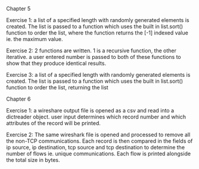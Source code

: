 Chapter 5

Exercise 1: a list of a specified length with randomly generated elements is created. The list is passed to a function which uses the built in list.sort() function to order the list, where the function returns the [-1] indexed value ie. the maximum value.

Exercise 2: 2 functions are written. 1 is a recursive function, the other iterative. a user entered number is passed to both of these functions to show that they produce identical results.

Exercise 3: a list of a specified length with randomly generated elements is created. The list is passed to a function which uses the built in list.sort() function to order the list, returning the list


Chapter 6

Exercise 1: a wireshare output file is opened as a csv and read into a dictreader object. user input determines which record number and which attributes of the record will be printed.

Exercise 2: The same wireshark file is opened and processed to remove all the non-TCP communications. Each record is then compared in the fields of ip source, ip destination, tcp source and tcp destination to determine the number of flows ie. unique communications. Each flow is printed alongside the total size in bytes.

